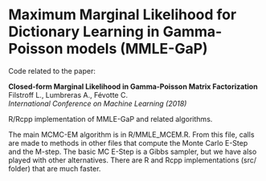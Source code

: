# Maximum Marginal Likelihood for Dictionary Learning in Gamma-Poisson models (MMLE-GaP)

Code related to the paper:

**Closed-form Marginal Likelihood in Gamma-Poisson Matrix Factorization**<br>
Filstroff L., Lumbreras A., Févotte C. <br>
*International Conference on Machine Learning (2018)*

R/Rcpp implementation of MMLE-GaP and related algorithms.

The main MCMC-EM algorithm is in R/MMLE_MCEM.R. From this file, calls are made to methods in other files that compute the Monte Carlo E-Step and the M-step. The basic MC E-Step is a Gibbs sampler, but we have also played with other alternatives. There are R and Rcpp implementations (src/ folder) that are much faster. 
